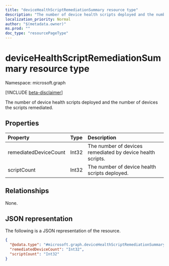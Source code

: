 ```yaml
---
title: "deviceHealthScriptRemediationSummary resource type"
description: "The number of device health scripts deployed and the number of devices the scripts remediated."
localization_priority: Normal
author: "$(metadata.owner)"
ms.prod: ""
doc_type: "resourcePageType"
---
```


# deviceHealthScriptRemediationSummary resource type

Namespace: microsoft.graph

[!INCLUDE [beta-disclaimer](../../includes/beta-disclaimer.md)]

The number of device health scripts deployed and the number of devices the scripts remediated.

## Properties

| Property              | Type  | Description                                                |
| :-------------------- | :---- | :--------------------------------------------------------- |
| remediatedDeviceCount | Int32 | The number of devices remediated by device health scripts. |
| scriptCount           | Int32 | The number of device health scripts deployed.              |

## Relationships

None.

## JSON representation

The following is a JSON representation of the resource.

<!-- {
  "blockType": "resource",
  "@odata.type": "microsoft.graph.deviceHealthScriptRemediationSummary",
}
-->

```json
{
  "@odata.type": "#microsoft.graph.deviceHealthScriptRemediationSummary",
  "remediatedDeviceCount": "Int32",
  "scriptCount": "Int32"
}
```
